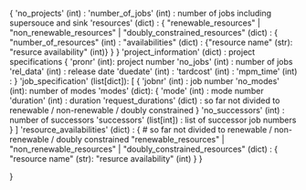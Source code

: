 {
    'no_projects' (int) : 
    'number_of_jobs' (int) : number of jobs including supersouce and sink
    'resources' (dict) : 
    {
        "renewable_resources" | "non_renewable_resources" | "doubly_constrained_resources" (dict) : 
        {
            "number_of_resources" (int) : 
            "availabilities" (dict) : {"resource name" (str): "resurce availability" (int)}
        }
    }
    'project_information' (dict) : project specifications
    {
        'pronr' (int): project number
        'no_jobs' (int) : number of jobs
        'rel_data' (int) : release date
        'duedate' (int) :
        'tardcost' (int) :
        'mpm_time' (int) :
    }
    'job_specification' (list[dict]):
    [
        {
            'jobnr' (int) : job number
            'no_modes' (int): number of modes
            'modes' (dict):
            {
                'mode' (int) : mode number
                'duration' (int) : duration
                'request_durations' (dict) : so far not divided to renewable / non-renewable / doubly constrained
            }
            'no_successors' (int) : number of successors
            'successors' (list[int]) : list of successor job numbers
        }
    ]
    'resource_availabilities' (dict) : 
    {
        # so far not divided to renewable / non-renewable / doubly constrained
        "renewable_resources" | "non_renewable_resources" | "doubly_constrained_resources" (dict) : 
        {
            "resource name" (str): "resurce availability" (int)
        }
    }




















}